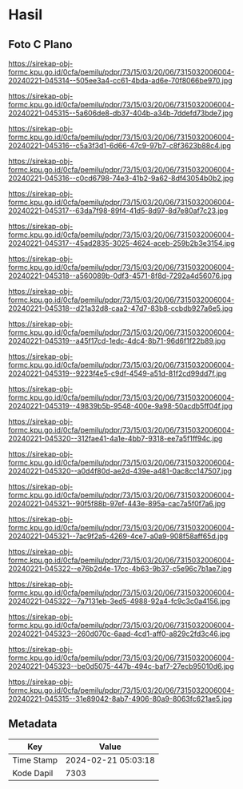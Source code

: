 # Hasil

## Foto C Plano

https://sirekap-obj-formc.kpu.go.id/0cfa/pemilu/pdpr/73/15/03/20/06/7315032006004-20240221-045314--505ee3a4-cc61-4bda-ad6e-70f8066be970.jpg

https://sirekap-obj-formc.kpu.go.id/0cfa/pemilu/pdpr/73/15/03/20/06/7315032006004-20240221-045315--5a606de8-db37-404b-a34b-7ddefd73bde7.jpg

https://sirekap-obj-formc.kpu.go.id/0cfa/pemilu/pdpr/73/15/03/20/06/7315032006004-20240221-045316--c5a3f3d1-6d66-47c9-97b7-c8f3623b88c4.jpg

https://sirekap-obj-formc.kpu.go.id/0cfa/pemilu/pdpr/73/15/03/20/06/7315032006004-20240221-045316--c0cd6798-74e3-41b2-9a62-8df43054b0b2.jpg

https://sirekap-obj-formc.kpu.go.id/0cfa/pemilu/pdpr/73/15/03/20/06/7315032006004-20240221-045317--63da7f98-89f4-41d5-8d97-8d7e80af7c23.jpg

https://sirekap-obj-formc.kpu.go.id/0cfa/pemilu/pdpr/73/15/03/20/06/7315032006004-20240221-045317--45ad2835-3025-4624-aceb-259b2b3e3154.jpg

https://sirekap-obj-formc.kpu.go.id/0cfa/pemilu/pdpr/73/15/03/20/06/7315032006004-20240221-045318--a560089b-0df3-4571-8f8d-7292a4d56076.jpg

https://sirekap-obj-formc.kpu.go.id/0cfa/pemilu/pdpr/73/15/03/20/06/7315032006004-20240221-045318--d21a32d8-caa2-47d7-83b8-ccbdb927a6e5.jpg

https://sirekap-obj-formc.kpu.go.id/0cfa/pemilu/pdpr/73/15/03/20/06/7315032006004-20240221-045319--a45f17cd-1edc-4dc4-8b71-96d6f1f22b89.jpg

https://sirekap-obj-formc.kpu.go.id/0cfa/pemilu/pdpr/73/15/03/20/06/7315032006004-20240221-045319--9223f4e5-c9df-4549-a51d-81f2cd99dd7f.jpg

https://sirekap-obj-formc.kpu.go.id/0cfa/pemilu/pdpr/73/15/03/20/06/7315032006004-20240221-045319--49839b5b-9548-400e-9a98-50acdb5ff04f.jpg

https://sirekap-obj-formc.kpu.go.id/0cfa/pemilu/pdpr/73/15/03/20/06/7315032006004-20240221-045320--312fae41-4a1e-4bb7-9318-ee7a5f1ff94c.jpg

https://sirekap-obj-formc.kpu.go.id/0cfa/pemilu/pdpr/73/15/03/20/06/7315032006004-20240221-045320--a0d4f80d-ae2d-439e-a481-0ac8cc147507.jpg

https://sirekap-obj-formc.kpu.go.id/0cfa/pemilu/pdpr/73/15/03/20/06/7315032006004-20240221-045321--90f5f88b-97ef-443e-895a-cac7a5f0f7a6.jpg

https://sirekap-obj-formc.kpu.go.id/0cfa/pemilu/pdpr/73/15/03/20/06/7315032006004-20240221-045321--7ac9f2a5-4269-4ce7-a0a9-908f58aff65d.jpg

https://sirekap-obj-formc.kpu.go.id/0cfa/pemilu/pdpr/73/15/03/20/06/7315032006004-20240221-045322--e76b2d4e-17cc-4b63-9b37-c5e96c7b1ae7.jpg

https://sirekap-obj-formc.kpu.go.id/0cfa/pemilu/pdpr/73/15/03/20/06/7315032006004-20240221-045322--7a7131eb-3ed5-4988-92a4-fc9c3c0a4156.jpg

https://sirekap-obj-formc.kpu.go.id/0cfa/pemilu/pdpr/73/15/03/20/06/7315032006004-20240221-045323--260d070c-6aad-4cd1-aff0-a829c2fd3c46.jpg

https://sirekap-obj-formc.kpu.go.id/0cfa/pemilu/pdpr/73/15/03/20/06/7315032006004-20240221-045323--be0d5075-447b-494c-baf7-27ecb95010d6.jpg

https://sirekap-obj-formc.kpu.go.id/0cfa/pemilu/pdpr/73/15/03/20/06/7315032006004-20240221-045315--31e89042-8ab7-4906-80a9-8063fc621ae5.jpg


## Metadata

| Key        | Value               |
| ---------- | ------------------- |
| Time Stamp | 2024-02-21 05:03:18 |
| Kode Dapil | 7303                |



